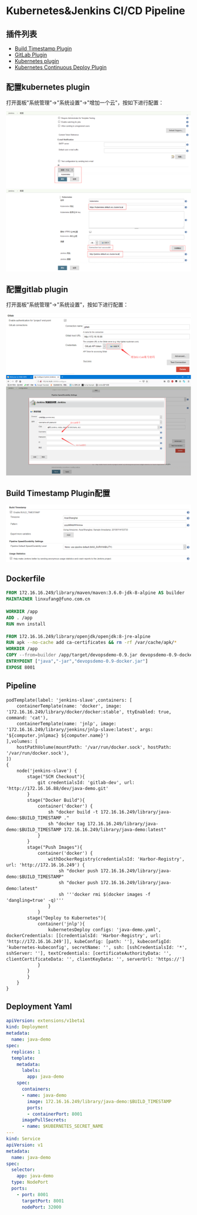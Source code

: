 # Kubernetes&Jenkins CI/CD Pipeline

## 插件列表

* [Build Timestamp Plugin](https://wiki.jenkins.io/display/JENKINS/GitLab+Plugin)
* [GitLab Plugin](https://wiki.jenkins.io/display/JENKINS/GitLab+Plugin)
* [Kubernetes plugin](https://github.com/jenkinsci/kubernetes-plugin)
* [Kubernetes Continuous Deploy Plugin](https://wiki.jenkins.io/display/JENKINS/Kubernetes+Continuous+Deploy+Plugin)

## 配置kubernetes plugin

打开面板"系统管理"->"系统设置"->"增加一个云"，按如下进行配置：

![jenkins-kubernetes-01](./images/jenkins-kubernetes-01.png)
![jenkins-kubernetes-02](./images/jenkins-kubernetes-02.png)

## 配置gitlab plugin

打开面板"系统管理"->"系统设置"，按如下进行配置：

![jenkins-gitlab-plugin01.png](./images/jenkins-gitlab-plugin01.png)
![jenkins-gitlab-plugin02.png](./images/jenkins-gitlab-plugin02.png)

## Build Timestamp Plugin配置

![jenkins-timestamp01.png](./images/jenkins-timestamp01.png)

## Dockerfile

```dockerfile
FROM 172.16.16.249/library/maven/maven:3.6.0-jdk-8-alpine AS builder
MAINTAINER linxufang@funo.com.cn

WORKDIR /app
ADD . /app
RUN mvn install

FROM 172.16.16.249/library/openjdk/openjdk:8-jre-alpine
RUN apk --no-cache add ca-certificates && rm -rf /var/cache/apk/*
WORKDIR /app
COPY --from=builder /app/target/devopsdemo-0.9.jar devopsdemo-0.9-docker.jar
ENTRYPOINT ["java","-jar","devopsdemo-0.9-docker.jar"]
EXPOSE 8001
```

## Pipeline

```jenkinsfile
podTemplate(label: 'jenkins-slave',containers: [
    containerTemplate(name: 'docker', image: '172.16.16.249/library/docker/docker:stable', ttyEnabled: true, command: 'cat'),
    containerTemplate(name: 'jnlp', image: '172.16.16.249/library/jenkins/jnlp-slave:latest', args: '${computer.jnlpmac} ${computer.name}')
],volumes: [
    hostPathVolume(mountPath: '/var/run/docker.sock', hostPath: '/var/run/docker.sock'),
])
{
    node('jenkins-slave') {
        stage("SCM Checkout"){
            git credentialsId: 'gitlab-dev', url: 'http://172.16.16.88/dev/java-demo.git'
        }
        stage("Docker Build"){
            container('docker') {
                sh "docker build -t 172.16.16.249/library/java-demo:$BUILD_TIMESTAMP ."
                sh "docker tag 172.16.16.249/library/java-demo:$BUILD_TIMESTAMP 172.16.16.249/library/java-demo:latest"
            }
        }
        stage("Push Images"){
            container('docker') {
                withDockerRegistry(credentialsId: 'Harbor-Registry', url: 'http://172.16.16.249') {
                    sh "docker push 172.16.16.249/library/java-demo:$BUILD_TIMESTAMP"
                    sh "docker push 172.16.16.249/library/java-demo:latest"
                    sh '''docker rmi $(docker images -f 'dangling=true' -q)'''
                }
            }
        stage("Deploy to Kubernetes"){
            container('jnlp'){
                kubernetesDeploy configs: 'java-demo.yaml', dockerCredentials: [[credentialsId: 'Harbor-Registry', url: 'http://172.16.16.249']], kubeConfig: [path: ''], kubeconfigId: 'kubernetes-kubeconfig', secretName: '', ssh: [sshCredentialsId: '*', sshServer: ''], textCredentials: [certificateAuthorityData: '', clientCertificateData: '', clientKeyData: '', serverUrl: 'https://']
            }
        }
        }
    }
}
```

## Deployment Yaml

```yaml
apiVersion: extensions/v1beta1
kind: Deployment
metadata:
  name: java-demo
spec:
  replicas: 1
  template:
    metadata:
      labels:
        app: java-demo
    spec:
      containers:
      - name: java-demo
        image: 172.16.16.249/library/java-demo:$BUILD_TIMESTAMP
        ports:
        - containerPort: 8001
      imagePullSecrets:
      - name: $KUBERNETES_SECRET_NAME
---
kind: Service
apiVersion: v1
metadata:
  name: java-demo
spec:
  selector:
    app: java-demo
  type: NodePort
  ports:
    - port: 8001
      targetPort: 8001
      nodePort: 32000
```